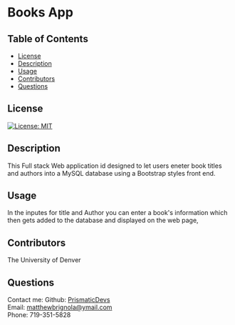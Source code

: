 # Books App

## Table of Contents

- [License](#license)
- [Description](#description)
- [Usage](#instructions)
- [Contributors](#contributors)
- [Questions](#questions)

## License

[![License: MIT](https://img.shields.io/badge/License-MIT-yellow.svg)](https://opensource.org/licenses/MIT)

## Description

This Full stack Web application id designed to let users eneter book titles and authors into a MySQL database using a Bootstrap styles front end.

## Usage

In the inputes for title and Author you can enter a book's information which then gets added to the database and displayed on the web page,

## Contributors

The University of Denver

## Questions

Contact me:
Github: [PrismaticDevs](https://github.com/PrismaticDevs) <br>
Email: matthewbrignola@ymail.com <br>
Phone: 719-351-5828 <br>

<!-- test -->

